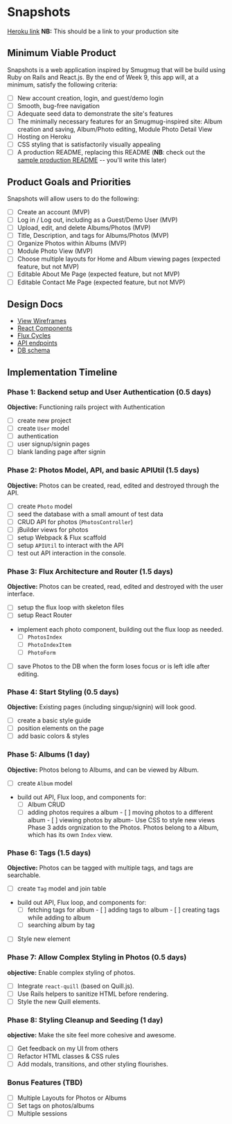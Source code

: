 # Snapshots

[Heroku link][heroku] **NB:** This should be a link to your production site

[heroku]: http://www.herokuapp.com

## Minimum Viable Product

Snapshots is a web application inspired by Smugmug that will be build using Ruby on Rails and React.js.  By the end of Week 9, this app will, at a minimum, satisfy the following criteria:

- [ ] New account creation, login, and guest/demo login
- [ ] Smooth, bug-free navigation
- [ ] Adequate seed data to demonstrate the site's features
- [ ] The minimally necessary features for an Smugmug-inspired site: Album creation and saving, Album/Photo editing, Module Photo Detail View
- [ ] Hosting on Heroku
- [ ] CSS styling that is satisfactorily visually appealing
- [ ] A production README, replacing this README (**NB**: check out the [sample production README](https://github.com/appacademy/sample-project-proposal/blob/master/docs/production_readme.md) -- you'll write this later)

## Product Goals and Priorities

Snapshots will allow users to do the following:

<!-- This is a Markdown checklist. Use it to keep track of your
progress. Put an x between the brackets for a checkmark: [x] -->

- [ ] Create an account (MVP)
- [ ] Log in / Log out, including as a Guest/Demo User (MVP)
- [ ] Upload, edit, and delete Albums/Photos (MVP)
- [ ] Title, Description, and tags for Albums/Photos (MVP)
- [ ] Organize Photos within Albums (MVP)
- [ ] Module Photo View (MVP)
- [ ] Choose multiple layouts for Home and Album viewing pages (expected feature, but not MVP)
- [ ] Editable About Me Page (expected feature, but not MVP)
- [ ] Editable Contact Me Page (expected feature, but not MVP)

## Design Docs
* [View Wireframes][views]
* [React Components][components]
* [Flux Cycles][flux-cycles]
* [API endpoints][api-endpoints]
* [DB schema][schema]

[views]: ./docs/views.md
[components]: ./docs/components.md
[flux-cycles]: ./docs/flux-cycles.md
[api-endpoints]: ./docs/api-endpoints.md
[schema]: ./docs/schema.md

## Implementation Timeline

### Phase 1: Backend setup and User Authentication (0.5 days)

**Objective:** Functioning rails project with Authentication

- [ ] create new project
- [ ] create `User` model
- [ ] authentication
- [ ] user signup/signin pages
- [ ] blank landing page after signin

### Phase 2: Photos Model, API, and basic APIUtil (1.5 days)

**Objective:** Photos can be created, read, edited and destroyed through
the API.

- [ ] create `Photo` model
- [ ] seed the database with a small amount of test data
- [ ] CRUD API for photos (`PhotosController`)
- [ ] jBuilder views for photos
- [ ] setup Webpack & Flux scaffold
- [ ] setup `APIUtil` to interact with the API
- [ ] test out API interaction in the console.

### Phase 3: Flux Architecture and Router (1.5 days)

**Objective:** Photos can be created, read, edited and destroyed with the
user interface.

- [ ] setup the flux loop with skeleton files
- [ ] setup React Router
- implement each photo component, building out the flux loop as needed.
  - [ ] `PhotosIndex`
  - [ ] `PhotoIndexItem`
  - [ ] `PhotoForm`
- [ ] save Photos to the DB when the form loses focus or is left idle
  after editing.

### Phase 4: Start Styling (0.5 days)

**Objective:** Existing pages (including singup/signin) will look good.

- [ ] create a basic style guide
- [ ] position elements on the page
- [ ] add basic colors & styles

### Phase 5: Albums (1 day)

**Objective:** Photos belong to Albums, and can be viewed by Album.

- [ ] create `Album` model
- build out API, Flux loop, and components for:
  - [ ] Album CRUD
  - [ ] adding photos requires a album  - [ ] moving photos to a different album  - [ ] viewing photos by album- Use CSS to style new views
Phase 3 adds orgnization to the Photos. Photos belong to a Album,
which has its own `Index` view.

### Phase 6: Tags (1.5 days)

**Objective:** Photos can be tagged with multiple tags, and tags are searchable.

- [ ] create `Tag` model and join table
- build out API, Flux loop, and components for:
  - [ ] fetching tags for album  - [ ] adding tags to album  - [ ] creating tags while adding to album
  - [ ] searching album by tag
- [ ] Style new element
### Phase 7: Allow Complex Styling in Photos (0.5 days)

**objective:** Enable complex styling of photos.

- [ ] Integrate `react-quill` (based on Quill.js).
- [ ] Use Rails helpers to sanitize HTML before rendering.
- [ ] Style the new Quill elements.

### Phase 8: Styling Cleanup and Seeding (1 day)

**objective:** Make the site feel more cohesive and awesome.

- [ ] Get feedback on my UI from others
- [ ] Refactor HTML classes & CSS rules
- [ ] Add modals, transitions, and other styling flourishes.

### Bonus Features (TBD)
- [ ] Multiple Layouts for Photos or Albums
- [ ] Set tags on photos/albums
- [ ] Multiple sessions

[phase-one]: ./docs/phases/phase1.md
[phase-two]: ./docs/phases/phase2.md
[phase-three]: ./docs/phases/phase3.md
[phase-four]: ./docs/phases/phase4.md
[phase-five]: ./docs/phases/phase5.md
